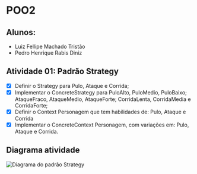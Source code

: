 # POO2

## Alunos:
- Luiz Fellipe Machado Tristão
- Pedro Henrique Rabis Diniz

## Atividade 01: Padrão Strategy
- [x] Definir o Strategy para Pulo, Ataque e Corrida;
- [x] Implementar o ConcreteStrategy para PuloAlto, PuloMedio, PuloBaixo; AtaqueFraco, AtaqueMedio, AtaqueForte; CorridaLenta, CorridaMedia e CorridaForte;
- [x] Definir o Context Personagem que tem habilidades de: Pulo, Ataque e Corrida
- [x] Implementar o ConcreteContext Personagem, com variações em: Pulo, Ataque e Corrida.

## Diagrama atividade 
![Diagrama do padrão Strategy](https://github.com/SasquatBf/POO2/blob/Atividade01/Diagrama.png)

